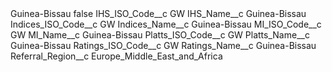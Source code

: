 <?xml version="1.0" encoding="UTF-8"?>
<CustomMetadata xmlns="http://soap.sforce.com/2006/04/metadata" xmlns:xsi="http://www.w3.org/2001/XMLSchema-instance" xmlns:xsd="http://www.w3.org/2001/XMLSchema">
    <label>Guinea-Bissau</label>
    <protected>false</protected>
    <values>
        <field>IHS_ISO_Code__c</field>
        <value xsi:type="xsd:string">GW</value>
    </values>
    <values>
        <field>IHS_Name__c</field>
        <value xsi:type="xsd:string">Guinea-Bissau</value>
    </values>
    <values>
        <field>Indices_ISO_Code__c</field>
        <value xsi:type="xsd:string">GW</value>
    </values>
    <values>
        <field>Indices_Name__c</field>
        <value xsi:type="xsd:string">Guinea-Bissau</value>
    </values>
    <values>
        <field>MI_ISO_Code__c</field>
        <value xsi:type="xsd:string">GW</value>
    </values>
    <values>
        <field>MI_Name__c</field>
        <value xsi:type="xsd:string">Guinea-Bissau</value>
    </values>
    <values>
        <field>Platts_ISO_Code__c</field>
        <value xsi:type="xsd:string">GW</value>
    </values>
    <values>
        <field>Platts_Name__c</field>
        <value xsi:type="xsd:string">Guinea-Bissau</value>
    </values>
    <values>
        <field>Ratings_ISO_Code__c</field>
        <value xsi:type="xsd:string">GW</value>
    </values>
    <values>
        <field>Ratings_Name__c</field>
        <value xsi:type="xsd:string">Guinea-Bissau</value>
    </values>
    <values>
        <field>Referral_Region__c</field>
        <value xsi:type="xsd:string">Europe_Middle_East_and_Africa</value>
    </values>
</CustomMetadata>
